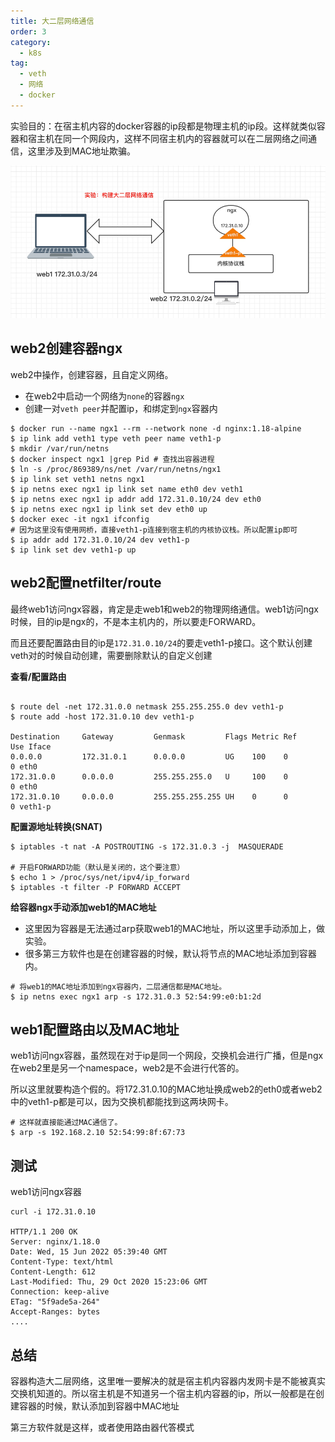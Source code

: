 ```yaml
---
title: 大二层网络通信
order: 3
category:
  - k8s
tag:
  - veth
  - 网络
  - docker
---
```


实验目的：在宿主机内容的docker容器的ip段都是物理主机的ip段。这样就类似容器和宿主机在同一个网段内，这样不同宿主机内的容器就可以在二层网络之间通信，这里涉及到MAC地址欺骗。


![大二层网络](./assets/big-second-net.png)

## web2创建容器ngx

web2中操作，创建容器，且自定义网络。

- 在web2中启动一个网络为`none`的容器`ngx`
- 创建一对`veth peer`并配置ip，和绑定到`ngx`容器内

```shell
$ docker run --name ngx1 --rm --network none -d nginx:1.18-alpine
$ ip link add veth1 type veth peer name veth1-p
$ mkdir /var/run/netns
$ docker inspect ngx1 |grep Pid # 查找出容器进程
$ ln -s /proc/869389/ns/net /var/run/netns/ngx1
$ ip link set veth1 netns ngx1
$ ip netns exec ngx1 ip link set name eth0 dev veth1
$ ip netns exec ngx1 ip addr add 172.31.0.10/24 dev eth0
$ ip netns exec ngx1 ip link set dev eth0 up
$ docker exec -it ngx1 ifconfig
# 因为这里没有使用网桥，直接veth1-p连接到宿主机的内核协议栈。所以配置ip即可
$ ip addr add 172.31.0.10/24 dev veth1-p
$ ip link set dev veth1-p up
```

## web2配置netfilter/route

最终web1访问ngx容器，肯定是走web1和web2的物理网络通信。web1访问ngx时候，目的ip是ngx的，不是本主机内的，所以要走FORWARD。

而且还要配置路由目的ip是`172.31.0.10/24`的要走veth1-p接口。这个默认创建veth对的时候自动创建，需要删除默认的自定义创建


**查看/配置路由**

```shell

$ route del -net 172.31.0.0 netmask 255.255.255.0 dev veth1-p
$ route add -host 172.31.0.10 dev veth1-p

Destination     Gateway         Genmask         Flags Metric Ref    Use Iface
0.0.0.0         172.31.0.1      0.0.0.0         UG    100    0        0 eth0
172.31.0.0      0.0.0.0         255.255.255.0   U     100    0        0 eth0
172.31.0.10     0.0.0.0         255.255.255.255 UH    0      0        0 veth1-p
```

**配置源地址转换(SNAT)**

```shell
$ iptables -t nat -A POSTROUTING -s 172.31.0.3 -j  MASQUERADE

# 开启FORWARD功能（默认是关闭的，这个要注意）
$ echo 1 > /proc/sys/net/ipv4/ip_forward
$ iptables -t filter -P FORWARD ACCEPT 

```

**给容器ngx手动添加web1的MAC地址**

- 这里因为容器是无法通过arp获取web1的MAC地址，所以这里手动添加上，做实验。
- 很多第三方软件也是在创建容器的时候，默认将节点的MAC地址添加到容器内。

```shell
# 将web1的MAC地址添加到ngx容器内，二层通信都是MAC地址。
$ ip netns exec ngx1 arp -s 172.31.0.3 52:54:99:e0:b1:2d
```

## web1配置路由以及MAC地址

web1访问ngx容器，虽然现在对于ip是同一个网段，交换机会进行广播，但是ngx在web2里是另一个namespace，web2是不会进行代答的。

所以这里就要构造个假的。将172.31.0.10的MAC地址换成web2的eth0或者web2中的veth1-p都是可以，因为交换机都能找到这两块网卡。

```shell
# 这样就直接能通过MAC通信了。
$ arp -s 192.168.2.10 52:54:99:8f:67:73
```

## 测试

web1访问ngx容器

```shell
curl -i 172.31.0.10

HTTP/1.1 200 OK
Server: nginx/1.18.0
Date: Wed, 15 Jun 2022 05:39:40 GMT
Content-Type: text/html
Content-Length: 612
Last-Modified: Thu, 29 Oct 2020 15:23:06 GMT
Connection: keep-alive
ETag: "5f9ade5a-264"
Accept-Ranges: bytes
....
```


## 总结

容器构造大二层网络，这里唯一要解决的就是宿主机内容器内发网卡是不能被真实交换机知道的。所以宿主机是不知道另一个宿主机内容器的ip，所以一般都是在创建容器的时候，默认添加到容器中MAC地址

第三方软件就是这样，或者使用路由器代答模式

